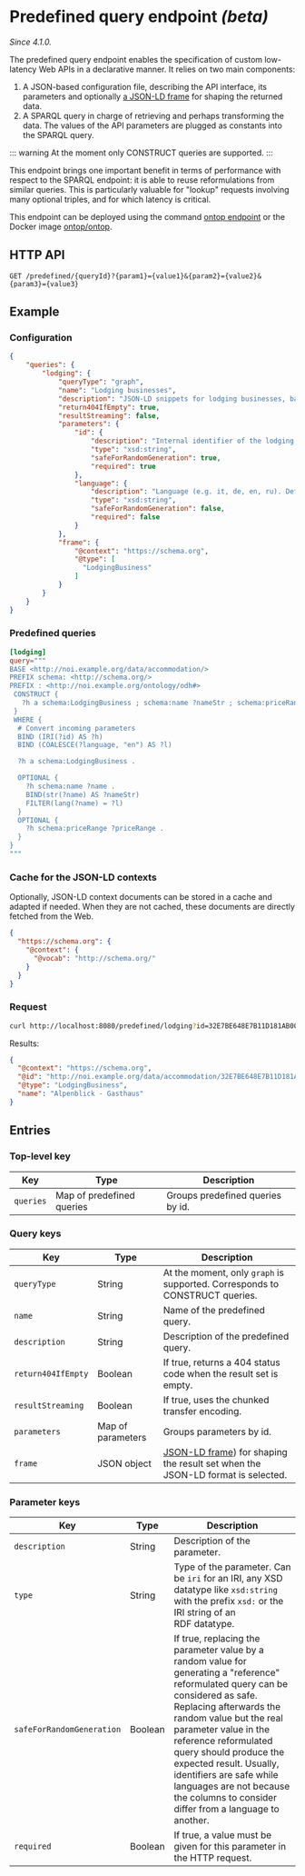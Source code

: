 # Predefined query endpoint *(beta)*
*Since 4.1.0.*

The predefined query endpoint enables the specification of custom low-latency Web APIs in a declarative manner.
It relies on two main components:
 1. A JSON-based configuration file, describing the API interface, its parameters and optionally [a JSON-LD frame](https://w3c.github.io/json-ld-framing/) for shaping the returned data.
 2. A SPARQL query in charge of retrieving and perhaps transforming the data. The values of the API parameters are plugged as constants into the SPARQL query.

 ::: warning
At the moment only CONSTRUCT queries are supported.
:::

This endpoint brings one important benefit in terms of performance with respect to the SPARQL endpoint: it is able to reuse reformulations from similar queries. This is particularly valuable for "lookup" requests involving many optional triples, and for which latency is critical.

This endpoint can be deployed using the command [ontop endpoint](localhost:8080/guide/cli#ontop-endpoint) or the Docker image [ontop/ontop](https://hub.docker.com/r/ontop/ontop).

## HTTP API

```http
GET /predefined/{queryId}?{param1}={value1}&{param2}={value2}&{param3}={value3}
```


## Example

### Configuration
```json
{
    "queries": {
        "lodging": {
            "queryType": "graph",
            "name": "Lodging businesses",
            "description": "JSON-LD snippets for lodging businesses, based on schema.org.",
            "return404IfEmpty": true,
            "resultStreaming": false,
            "parameters": {
                "id": {
                    "description": "Internal identifier of the lodging business",
                    "type": "xsd:string",
                    "safeForRandomGeneration": true,
                    "required": true
                },
                "language": {
                    "description": "Language (e.g. it, de, en, ru). Default: en",
                    "type": "xsd:string",
                    "safeForRandomGeneration": false,
                    "required": false
                }
            },
            "frame": {
                "@context": "https://schema.org",
                "@type": [
                  "LodgingBusiness"
                ]
            }
        }
    }
}
```

### Predefined queries

```toml
[lodging]
query="""
BASE <http://noi.example.org/data/accommodation/>
PREFIX schema: <http://schema.org/>
PREFIX : <http://noi.example.org/ontology/odh#>
 CONSTRUCT {
   ?h a schema:LodgingBusiness ; schema:name ?nameStr ; schema:priceRange ?priceRange .
 }
 WHERE {
  # Convert incoming parameters
  BIND (IRI(?id) AS ?h)
  BIND (COALESCE(?language, "en") AS ?l)

  ?h a schema:LodgingBusiness .

  OPTIONAL { 
    ?h schema:name ?name .
    BIND(str(?name) AS ?nameStr)
    FILTER(lang(?name) = ?l)
  }
  OPTIONAL {
    ?h schema:priceRange ?priceRange .
  }
}
"""
```

### Cache for the JSON-LD contexts

Optionally, JSON-LD context documents can be stored in a cache and adapted if needed.
When they are not cached, these documents are directly fetched from the Web.

```json
{
  "https://schema.org": {
    "@context": {
      "@vocab": "http://schema.org/"
    }
  }
}
```

### Request

```sh
curl http://localhost:8080/predefined/lodging?id=32E7BE648E7B11D181AB006097B896BA&language=de
```
Results: 
```json
{
  "@context": "https://schema.org",
  "@id": "http://noi.example.org/data/accommodation/32E7BE648E7B11D181AB006097B896BA",
  "@type": "LodgingBusiness",
  "name": "Alpenblick - Gasthaus"
}
```

## Entries

### Top-level key
| Key                | Type      | Description                                     |
| ------------------ | --------- | ---------------------------------------------   |
| `queries`          | Map of predefined queries | Groups predefined queries by id. |

### Query keys

| Key                | Type      | Description                                     |
| ------------------ | --------- | ---------------------------------------------   |
| `queryType`        | String    | At the moment, only `graph` is supported. Corresponds to CONSTRUCT queries. |
| `name`             | String    | Name of the predefined query. |
| `description`      | String    | Description of the predefined query. |
| `return404IfEmpty` | Boolean   | If true, returns a 404 status code when the result set is empty. |
| `resultStreaming`  | Boolean   | If true, uses the chunked transfer encoding. |
| `parameters`       | Map of parameters | Groups parameters by id. |
| `frame`            | JSON object | [JSON-LD frame](https://w3c.github.io/json-ld-framing/)) for shaping the result set when the JSON-LD format is selected. |


### Parameter keys

| Key                | Type      | Description                                     |
| ------------------ | --------- | ---------------------------------------------   |
| `description`      | String    | Description of the parameter.                   |
| `type`             | String    | Type of the parameter. Can be `iri` for an IRI, any XSD datatype like `xsd:string` with the prefix `xsd:` or the IRI string of an RDF datatype. |
| `safeForRandomGeneration` | Boolean | If true, replacing the parameter value by a random value for generating a "reference" reformulated query can be considered as safe. Replacing afterwards the random value but the real parameter value in the reference reformulated query should produce the expected result. Usually, identifiers are safe while languages are not because the columns to consider differ from a language to another.  |
| `required`         | Boolean | If true, a value must be given for this parameter in the HTTP request. |